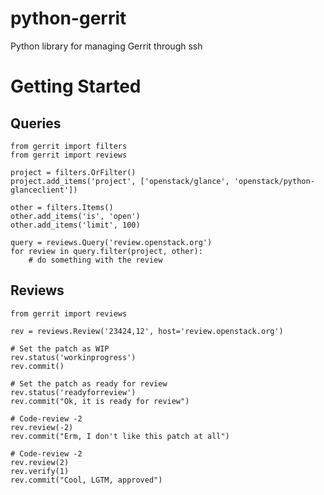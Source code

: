 python-gerrit
=============

Python library for managing Gerrit through ssh


Getting Started
===============


Queries
-------

    from gerrit import filters
    from gerrit import reviews

    project = filters.OrFilter()
    project.add_items('project', ['openstack/glance', 'openstack/python-glanceclient'])

    other = filters.Items()
    other.add_items('is', 'open')
    other.add_items('limit', 100)

    query = reviews.Query('review.openstack.org')
    for review in query.filter(project, other):
        # do something with the review

Reviews
-------

    from gerrit import reviews

    rev = reviews.Review('23424,12', host='review.openstack.org')

    # Set the patch as WIP
    rev.status('workinprogress')
    rev.commit()

    # Set the patch as ready for review
    rev.status('readyforreview')
    rev.commit("Ok, it is ready for review")

    # Code-review -2
    rev.review(-2)
    rev.commit("Erm, I don't like this patch at all")

    # Code-review -2
    rev.review(2)
    rev.verify(1)
    rev.commit("Cool, LGTM, approved")
